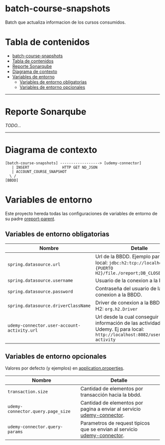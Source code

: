 # batch-course-snapshots

Batch que actualiza informacion de los cursos consumidos.

# Tabla de contenidos
- [batch-course-snapshots](#batch-course-snapshots)
- [Tabla de contenidos](#tabla-de-contenidos)
- [Reporte Sonarqube](#reporte-sonarqube)
- [Diagrama de contexto](#diagrama-de-contexto)
- [Variables de entorno](#variables-de-entorno)
  - [Variables de entorno obligatorias](#variables-de-entorno-obligatorias)
  - [Variables de entorno opcionales](#variables-de-entorno-opcionales)

---

# Reporte Sonarqube

*TODO...*

---

# Diagrama de contexto

```
[batch-course-snapshots] ------------------> [udemy-connector]
   | INSERT               HTTP GET ND_JSON
   | ACCOUNT_COURSE_SNAPSHOT
  \ /
[BBDD] 
```

# Variables de entorno

Este proyecto hereda todas las configuraciones de variables de entorno de su padre [oreport-parent](../oreport-parent).

## Variables de entorno obligatorias

| Nombre | Detalle |
| - | - |
| `spring.datasource.url` | Url de la BBDD. Ejemplo para H2 local: `jdbc:h2:tcp://localhost:{PUERTO H2}/file./oreport;DB_CLOSE_DELAY=-1`|
| `spring.datasource.username` | Usuario de la conexion a la BBDD. |
| `spring.datasource.password` | Contraseña del usuario de la conexion a la BBDD. |
| `spring.datasource.driverClassName` | Driver de conexion a la BBDD. Para H2: `org.h2.Driver` |
| `udemy-connector.user-account-activity.url` | Url desde la cual conseguir la información de las actividades de Udemy. Ej para local: `http://localhost:8082/user-course-activity` |

## Variables de entorno opcionales

Valores por defecto (y ejemplos) en [application.properties](src/main/resources/application.properties).

| Nombre | Detalle |
| - | - |
| `transaction.size` | Cantidad de elementos por transacción hacia la bbdd. |
| `udemy-connector.query.page_size` | Cantidad de elementos por pagina a enviar al servicio [udemy-connector](../udemy-connector). |
| `udemy-connector.query-params` | Parametros de request tipicos que se envian al servicio [udemy-connector](../udemy-connector). |